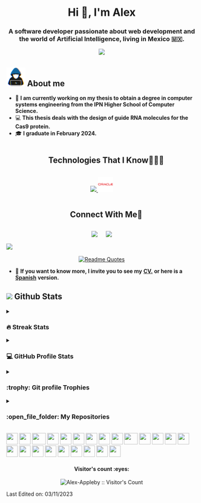 <h1 align="center">Hi 👋, I'm Alex</h1>
<h3 align="center">A software developer passionate about web development and the world of Artificial Intelligence, living in Mexico 🇲🇽.</h3>

<div id="header" align="center">
    <img src="https://media.giphy.com/media/mVN7gJLIKHUbK/giphy.gif" width="250" />
</div>

## <picture><img src = "https://github.com/0xAbdulKhalid/0xAbdulKhalid/raw/main/assets/mdImages/about_me.gif" width = 50px></picture> **About me**


- 🔭 **I am currently working on my thesis to obtain a degree in computer systems engineering from the IPN Higher School of Computer Science.**
- 💻 **This thesis deals with the design of guide RNA molecules for the Cas9 protein.**
- 🎓 **I graduate in February 2024.**

<!--h1 without bottom border-->
<div id="user-content-toc">
  <ul align="center">
    <summary><h2 style="display: inline-block">Technologies That I Know👨🏻‍💻</h2></summary>
  </ul>
</div>
<!--tech stack icons-->
<p align="center">
  <a href="https://skillicons.dev">
    <img src="https://skillicons.dev/icons?i=bash,git,github,html,css,javascript,bootstrap,jquery,wordpress,androidstudio,mysql,sqlite,java,py,azure,c,discord,linux,vscode&perline=10" />
  </a>
  <a href="https://www.oracle.com/" target="_blank" rel="noreferrer"> <img src="https://raw.githubusercontent.com/devicons/devicon/master/icons/oracle/oracle-original.svg" alt="oracle" width="40" height="40"/>
 </a>
</p>

<!-- Connect with me -->
<!--h2 without bottom border-->
<div id="user-content-toc">
  <ul align="center">
    <summary><h2 style="display: inline-block">Connect With Me🤝</h2></summary>
  </ul>
</div>

<!--icons and links-->
<p align="center">
<a target="_blank" href="https://www.linkedin.com/in/alejandro-enriquez-rivera-38379a263/"><img src="https://img.shields.io/badge/-LinkedIn-0077B5?style=for-the-badge&logo=Linkedin&logoColor=white"></img></a>
&emsp;
<a target="_blank" href="mailto:aenriquezr1500@alumno.ipn.mx"
><img src="https://img.shields.io/badge/-Gmail-D14836?style=for-the-badge&logo=Gmail&logoColor=white"></img></a>
</p>

<!--horizontal divider(gradiant)-->
<img src="https://user-images.githubusercontent.com/73097560/115834477-dbab4500-a447-11eb-908a-139a6edaec5c.gif">

<center>

[![Readme Quotes](https://quotes-github-readme.vercel.app/api?type=horizontal&theme=tokyonight&quote=The&nbsp;ability&nbsp;to&nbsp;write&nbsp;code&nbsp;takes&nbsp;place&nbsp;at&nbsp;the&nbsp;intersection&nbsp;of&nbsp;creativity&#10;and&nbsp;logic.&author=Ziad&nbsp;Yehia)](https://github.com/piyushsuthar/github-readme-quotes)

</center>

- :bookmark_tabs: **If you want to know more, I invite you to see my** <a href="[google.com](https://drive.google.com/file/d/1JtqQGj0zseA-zEZivUm9srfKoPWWFZWg/view?usp=sharing)" alt="CV">**CV.**</a> **or here is a** <a href="[google.com](https://drive.google.com/file/d/1kcoOG4FF1NTtsp_N7Rl6wD-pSI6Nh0ti/view?usp=sharing)" alt="CV">**Spanish**</a> **version.**

## <picture> <img src = "https://github.com/7oSkaaa/7oSkaaa/blob/main/Images/Statistics.gif?raw=true" width = 50px>  </picture> Github Stats

<details><summary><h3> 🔥 Streak Stats</h3></summary>



<p align="center"><img src="https://github-readme-streak-stats.herokuapp.com/?user=Alex-Appleby&theme=tokyonight_duo" alt="Alex-Appleby" /></p>

</details>
  
<details><summary><h3>💻 GitHub Profile Stats</h3></summary>
	
<p align="center">
    <a href="https://github.com/anuraghazra/github-readme-stats">
	    <img alt="Alex-Appleby's Github Stats" src="https://github-readme-stats.vercel.app/api?username=Alex-Appleby&show_icons=true&count_private=true&locale=en&theme=tokyonight&layout=compact" height="240px"/></a>
	  <img src="https://github-readme-stats.vercel.app/api/top-langs?username=Alex-Appleby&langs_count=10&show_icons=true&locale=en&theme=tokyonight" alt="Alex-Appleby" height="240px"/>
<br/>

  <b>Note:</b> Top languages is only a metric of the languages my public code consists of and doesn't reflect experience or skill level.
  </p>
</details>

<details><summary> <h3> :trophy: Git profile Trophies </h3></summary>
	
<p align="center"> <a href="https://github.com/ryo-ma/github-profile-trophy"><img src="https://github-profile-trophy.vercel.app/?username=Alex-Appleby&layout=compact&theme=tokyonight&column=4&margin-w=15&margin-h=15" alt="Alex-Appleby" /></a> </p>
	
</details>
	
<details><summary><h3> :open_file_folder: My Repositories </h3></summary>
	
<div>
  <p align="center">
	<a href="https://github.com/Alex-Appleby/Merge-PDF">
      		<img src="https://github-readme-stats.vercel.app/api/pin/?username=Alex-Appleby&repo=Merge-PDF&theme=tokyonight" alt="GitHub Stats" />
    	</a>
	<a href="https://github.com/Alex-Appleby/Image-to-PDF">
      		<img src="https://github-readme-stats.vercel.app/api/pin/?username=Alex-Appleby&repo=Image-to-PDF&theme=tokyonight" alt="GitHub Stats" />
    	</a>
    	<a href="https://github.com/Alex-Appleby/Chat-multicast-">
      		<img src="https://github-readme-stats.vercel.app/api/pin/?username=Alex-Appleby&repo=Chat-multicast-&theme=tokyonight" alt="GitHub Stats" />
    	</a>
    	<a href="https://github.com/Alex-Appleby/Multiplicaci-n-de-Matrices">
      		<img src="https://github-readme-stats.vercel.app/api/pin/?username=Alex-Appleby&repo=Multiplicaci-n-de-Matrices&theme=tokyonight" alt="GitHub Stats" />
    	</a>
  </p>
</div>
</details>

</br>

<div>
    <img src="https://cultofthepartyparrot.com/parrots/hd/githubparrot.gif" width="30" height="30"/>
    <img src="https://cultofthepartyparrot.com/flags/hd/indiaparrot.gif" width="30" height="30"/>
    <img src="https://cultofthepartyparrot.com/parrots/asyncparrot.gif" width="36" height="30"/>
    <img src="https://cultofthepartyparrot.com/parrots/hd/60fpsparrot.gif" width="30" height="30"/>
    <img src="https://cultofthepartyparrot.com/parrots/hd/jumpingparrot.gif" width="30" height="30"/>
    <img src="https://cultofthepartyparrot.com/parrots/hd/opensourceparrot.gif" width="30" height="30"/>
    <img src="https://cultofthepartyparrot.com/parrots/hd/dealwithitnowparrot.gif" width="30" height="30"/>
    <img src="https://cultofthepartyparrot.com/parrots/hd/hypnoparrotlight.gif" width="30" height="30"/>
    <img src="https://cultofthepartyparrot.com/parrots/databaseparrot.gif" width="30" height="30"/>
    <img src="https://cultofthepartyparrot.com/parrots/fixparrot.gif" width="36" height="30"/>
    <img src="https://cultofthepartyparrot.com/parrots/hd/laptop_parrot.gif" width="30" height="30"/>
    <img src="https://cultofthepartyparrot.com/parrots/hd/spinningparrot.gif" width="30" height="30"/>
    <img src="https://cultofthepartyparrot.com/parrots/hd/levitationparrot.gif" width="30" height="30"/>
    <img src="https://cultofthepartyparrot.com/parrots/hd/meldparrot.gif" width="30" height="30"/>
    <img src="https://cultofthepartyparrot.com/parrots/slomoparrot.gif" width="30" height="30"/>
    <img src="https://cultofthepartyparrot.com/parrots/hd/moonwalkingparrot.gif" width="30" height="30"/>
    <img src="https://cultofthepartyparrot.com/parrots/hd/stableparrot.gif" width="30" height="30"/>
    <img src="https://cultofthepartyparrot.com/parrots/hd/scienceparrot.gif" width="30" height="30"/>
    <img src="https://cultofthepartyparrot.com/parrots/hd/pirateparrot.gif" width="30" height="30"/>
    <img src="https://cultofthepartyparrot.com/parrots/hd/footballparrot.gif" width="30" height="30"/>
    <img src="https://cultofthepartyparrot.com/parrots/hd/illuminatiparrot.gif" width="30" height="30"/>
    <img src="https://cultofthepartyparrot.com/parrots/hd/hypnoparrotdark.gif" width="30" height="30"/>
    <img src="https://cultofthepartyparrot.com/parrots/hd/mustacheparrot.gif" width="30" height="30"/>
</div>

<h4 align="center">Visitor's count :eyes:</h4>

<p align="center"><img src="https://profile-counter.glitch.me/{Alex-Appleby}/count.svg" alt="Alex-Appleby :: Visitor's Count" /></p>

Last Edited on: 03/11/2023
